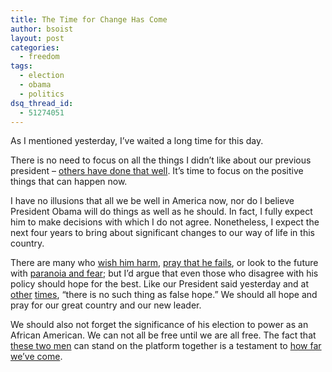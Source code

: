 ```yaml
---
title: The Time for Change Has Come
author: bsoist
layout: post
categories:
  - freedom
tags:
  - election
  - obama
  - politics
dsq_thread_id:
  - 51274051
---
```

As I mentioned yesterday, I&#8217;ve waited a long time for this day. 

There is no need to focus on all the things I didn&#8217;t like about our previous president &#8211; [others have done that well][1]. It&#8217;s time to focus on the positive things that can happen now. 

I have no illusions that all we be well in America now, nor do I believe President Obama will do things as well as he should. In fact, I fully expect him to make decisions with which I do not agree. Nonetheless, I expect the next four years to bring about significant changes to our way of life in this country.

There are many who [wish him harm][2], [pray that he fails][3], or look to the future with [paranoia and fear][4]; but I&#8217;d argue that even those who disagree with his policy should hope for the best. Like our President said yesterday and at [other][5] [times][6], &#8220;there is no such thing as false hope.&#8221; We should all hope and pray for our great country and our new leader. 

We should also not forget the significance of his election to power as an African American. We can not all be free until we are all free. The fact that [these two men][7] can stand on the platform together is a testament to [how far we&#8217;ve come][8].

 [1]: www.youtube.com/watch?v=RtnE4C9Gv5U
 [2]: http://www.splcenter.org/blog/2009/01/18/threats-against-obama-growing-as-inauguration-nears/
 [3]: http://wnd.com/index.php?fa=PAGE.view&#038;pageId=86469
 [4]: http://crooksandliars.com/david-neiwert/folks-fringe-right-are-fearfully-fin
 [5]: http://celestiniosity.com/2008/02/04/no-such-thing-as-false-hope/
 [6]: http://www.cbsnews.com/blogs/2008/01/06/politics/fromtheroad/entry3679992.shtml
 [7]: http://www.nytimes.com/2009/01/18/weekinreview/18greenhouse.html?pagewanted=1&#038;_r=1&#038;ref=todayspaper
 [8]: http://www.nytimes.com/2009/01/18/sports/baseball/18vecsey.html?ref=todayspaper
